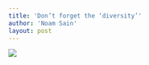 ```yaml
---
title: 'Don’t forget the ‘diversity’'
author: 'Noam Sain'
layout: post
---
```


![](https://4.bp.blogspot.com/_8aN4krk1nsk/TG_HCU5tnDI/AAAAAAAAAd4/mV4ymu47qug/s1600/20100328.jpg)
